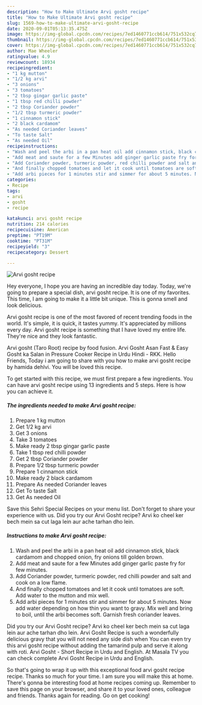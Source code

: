 ```yaml
---
description: "How to Make Ultimate Arvi gosht recipe"
title: "How to Make Ultimate Arvi gosht recipe"
slug: 1569-how-to-make-ultimate-arvi-gosht-recipe
date: 2020-09-01T05:13:35.475Z
image: https://img-global.cpcdn.com/recipes/7ed1460771ccb614/751x532cq70/arvi-gosht-recipe-recipe-main-photo.jpg
thumbnail: https://img-global.cpcdn.com/recipes/7ed1460771ccb614/751x532cq70/arvi-gosht-recipe-recipe-main-photo.jpg
cover: https://img-global.cpcdn.com/recipes/7ed1460771ccb614/751x532cq70/arvi-gosht-recipe-recipe-main-photo.jpg
author: Mae Wheeler
ratingvalue: 4.9
reviewcount: 18934
recipeingredient:
- "1 kg mutton"
- "1/2 kg arvi"
- "3 onions"
- "3 tomatoes"
- "2 tbsp gingar garlic paste"
- "1 tbsp red chilli powder"
- "2 tbsp Coriander powder"
- "1/2 tbsp turmeric powder"
- "1 cinnamon stick"
- "2 black cardamom"
- "As needed Coriander leaves"
- "To taste Salt"
- "As needed Oil"
recipeinstructions:
- "Wash and peel the arbi in a pan heat oil add cinnamon stick, black cardamom and chopped onion, fry onions till golden brown."
- "Add meat and saute for a few Minutes add ginger garlic paste fry for few minutes."
- "Add Coriander powder, turmeric powder, red chilli powder and salt and cook on a low flame."
- "And finally chopped tomatoes and let it cook until tomatoes are soft. Add water to the mutton and mix well."
- "Add arbi pieces for 1 minutes stir and simmer for about 5 minutes. Now add water depending on how thin you want to gravy. Mix well and bring to boil, until the arbi becomes soft. Garnish fresh coriander leaves."
categories:
- Recipe
tags:
- arvi
- gosht
- recipe

katakunci: arvi gosht recipe 
nutrition: 214 calories
recipecuisine: American
preptime: "PT19M"
cooktime: "PT31M"
recipeyield: "3"
recipecategory: Dessert

---
```



![Arvi gosht recipe](https://img-global.cpcdn.com/recipes/7ed1460771ccb614/751x532cq70/arvi-gosht-recipe-recipe-main-photo.jpg)

Hey everyone, I hope you are having an incredible day today. Today, we're going to prepare a special dish, arvi gosht recipe. It is one of my favorites. This time, I am going to make it a little bit unique. This is gonna smell and look delicious.

Arvi gosht recipe is one of the most favored of recent trending foods in the world. It's simple, it is quick, it tastes yummy. It's appreciated by millions every day. Arvi gosht recipe is something that I have loved my entire life. They're nice and they look fantastic.

Arvi gosht (Taro Root) recipe by food fusion. Arvi Gosht Asan Fast &amp; Easy Gosht ka Salan in Pressure Cooker Recipe in Urdu Hindi - RKK. Hello Friends, Today i am going to share with you how to make arvi gosht recipe by hamida dehlvi. You will be loved this recipe.


To get started with this recipe, we must first prepare a few ingredients. You can have arvi gosht recipe using 13 ingredients and 5 steps. Here is how you can achieve it.

<!--inarticleads1-->

##### The ingredients needed to make Arvi gosht recipe:

1. Prepare 1 kg mutton
1. Get 1/2 kg arvi
1. Get 3 onions
1. Take 3 tomatoes
1. Make ready 2 tbsp gingar garlic paste
1. Take 1 tbsp red chilli powder
1. Get 2 tbsp Coriander powder
1. Prepare 1/2 tbsp turmeric powder
1. Prepare 1 cinnamon stick
1. Make ready 2 black cardamom
1. Prepare As needed Coriander leaves
1. Get To taste Salt
1. Get As needed Oil


Save this Sehri Special Recipes on your menu list. Don&#39;t forget to share your experience with us. Did you try our Arvi Gosht recipe? Arvi ko cheel ker bech mein sa cut laga lein aur ache tarhan dho lein. 

<!--inarticleads2-->

##### Instructions to make Arvi gosht recipe:

1. Wash and peel the arbi in a pan heat oil add cinnamon stick, black cardamom and chopped onion, fry onions till golden brown.
1. Add meat and saute for a few Minutes add ginger garlic paste fry for few minutes.
1. Add Coriander powder, turmeric powder, red chilli powder and salt and cook on a low flame.
1. And finally chopped tomatoes and let it cook until tomatoes are soft. Add water to the mutton and mix well.
1. Add arbi pieces for 1 minutes stir and simmer for about 5 minutes. Now add water depending on how thin you want to gravy. Mix well and bring to boil, until the arbi becomes soft. Garnish fresh coriander leaves.


Did you try our Arvi Gosht recipe? Arvi ko cheel ker bech mein sa cut laga lein aur ache tarhan dho lein. Arvi Gosht Recipe is such a wonderfully delicious gravy that you will not need any side dish when You can even try this arvi gosht recipe without adding the tamarind pulp and serve it along with roti. Arvi Gosht - Short Recipe in Urdu and English. At Masala TV you can check complete Arvi Gosht Recipe in Urdu and English. 

So that's going to wrap it up with this exceptional food arvi gosht recipe recipe. Thanks so much for your time. I am sure you will make this at home. There's gonna be interesting food at home recipes coming up. Remember to save this page on your browser, and share it to your loved ones, colleague and friends. Thanks again for reading. Go on get cooking!
